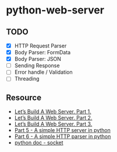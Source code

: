 # python-web-server

## TODO

- [x] HTTP Request Parser
- [x] Body Parser: FormData
- [x] Body Parser: JSON
- [ ] Sending Response
- [ ] Error handle / Validation
- [ ] Threading

## Resource

- [Let’s Build A Web Server. Part 1.](https://ruslanspivak.com/lsbaws-part1/)
- [Let’s Build A Web Server. Part 2.](https://ruslanspivak.com/lsbaws-part2/)
- [Let’s Build A Web Server. Part 3.](https://ruslanspivak.com/lsbaws-part3/)
- [Part 5 - A simple HTTP server in python](https://mleue.com/posts/simple-python-tcp-server/)
- [Part 6 - A simple HTTP parser in python](https://mleue.com/posts/simple-python-http-request-parser/)
- [python doc - socket](https://docs.python.org/3/library/socket.html)
